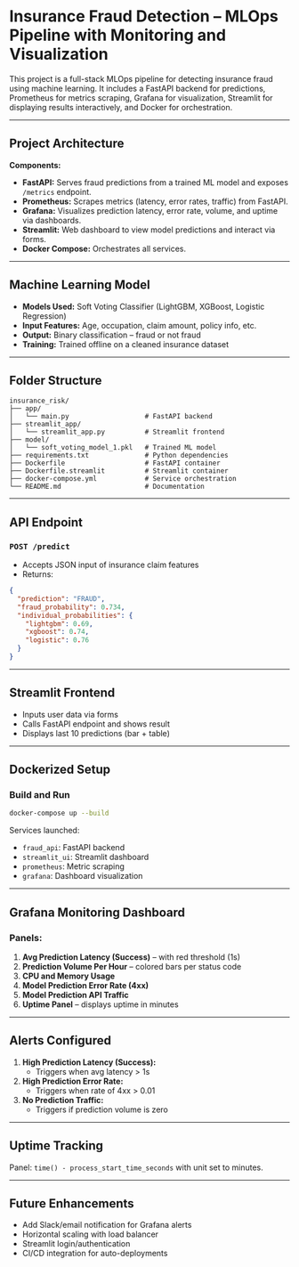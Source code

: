 # Insurance Fraud Detection – MLOps Pipeline with Monitoring and Visualization

This project is a full-stack MLOps pipeline for detecting insurance fraud using machine learning. It includes a FastAPI backend for predictions, Prometheus for metrics scraping, Grafana for visualization, Streamlit for displaying results interactively, and Docker for orchestration.

---

## Project Architecture

**Components:**

- **FastAPI:** Serves fraud predictions from a trained ML model and exposes `/metrics` endpoint.
- **Prometheus:** Scrapes metrics (latency, error rates, traffic) from FastAPI.
- **Grafana:** Visualizes prediction latency, error rate, volume, and uptime via dashboards.
- **Streamlit:** Web dashboard to view model predictions and interact via forms.
- **Docker Compose:** Orchestrates all services.

---

## Machine Learning Model

- **Models Used:** Soft Voting Classifier (LightGBM, XGBoost, Logistic Regression)
- **Input Features:** Age, occupation, claim amount, policy info, etc.
- **Output:** Binary classification – fraud or not fraud
- **Training:** Trained offline on a cleaned insurance dataset

---

## Folder Structure

```
insurance_risk/
├── app/
│   └── main.py                   # FastAPI backend
├── streamlit_app/
│   └── streamlit_app.py          # Streamlit frontend
├── model/
│   └── soft_voting_model_1.pkl   # Trained ML model
├── requirements.txt              # Python dependencies
├── Dockerfile                    # FastAPI container
├── Dockerfile.streamlit          # Streamlit container
├── docker-compose.yml            # Service orchestration
└── README.md                     # Documentation
```

---

## API Endpoint

### `POST /predict`

- Accepts JSON input of insurance claim features
- Returns:
```json
{
  "prediction": "FRAUD",
  "fraud_probability": 0.734,
  "individual_probabilities": {
    "lightgbm": 0.69,
    "xgboost": 0.74,
    "logistic": 0.76
  }
}
```

---

## Streamlit Frontend

- Inputs user data via forms
- Calls FastAPI endpoint and shows result
- Displays last 10 predictions (bar + table)

---

## Dockerized Setup

### Build and Run

```bash
docker-compose up --build
```

Services launched:

- `fraud_api`: FastAPI backend
- `streamlit_ui`: Streamlit dashboard
- `prometheus`: Metric scraping
- `grafana`: Dashboard visualization

---

## Grafana Monitoring Dashboard

### Panels:

1. **Avg Prediction Latency (Success)** – with red threshold (1s)
2. **Prediction Volume Per Hour** – colored bars per status code
3. **CPU and Memory Usage**
4. **Model Prediction Error Rate (4xx)**
5. **Model Prediction API Traffic**
6. **Uptime Panel** – displays uptime in minutes

---

## Alerts Configured

1. **High Prediction Latency (Success):**
   - Triggers when avg latency > 1s
2. **High Prediction Error Rate:**
   - Triggers when rate of 4xx > 0.01
3. **No Prediction Traffic:**
   - Triggers if prediction volume is zero

---

## Uptime Tracking

Panel: `time() - process_start_time_seconds` with unit set to minutes.

---

##  Future Enhancements

- Add Slack/email notification for Grafana alerts
- Horizontal scaling with load balancer
- Streamlit login/authentication
- CI/CD integration for auto-deployments
